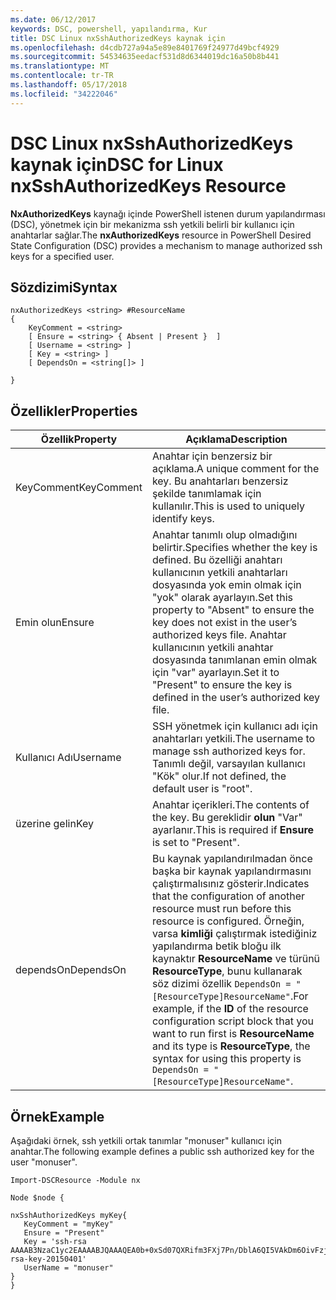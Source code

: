 ```yaml
---
ms.date: 06/12/2017
keywords: DSC, powershell, yapılandırma, Kur
title: DSC Linux nxSshAuthorizedKeys kaynak için
ms.openlocfilehash: d4cdb727a94a5e89e8401769f24977d49bcf4929
ms.sourcegitcommit: 54534635eedacf531d8d6344019dc16a50b8b441
ms.translationtype: MT
ms.contentlocale: tr-TR
ms.lasthandoff: 05/17/2018
ms.locfileid: "34222046"
---
```

# <a name="dsc-for-linux-nxsshauthorizedkeys-resource"></a><span data-ttu-id="762db-103">DSC Linux nxSshAuthorizedKeys kaynak için</span><span class="sxs-lookup"><span data-stu-id="762db-103">DSC for Linux nxSshAuthorizedKeys Resource</span></span>

<span data-ttu-id="762db-104">**NxAuthorizedKeys** kaynağı içinde PowerShell istenen durum yapılandırması (DSC), yönetmek için bir mekanizma ssh yetkili belirli bir kullanıcı için anahtarlar sağlar.</span><span class="sxs-lookup"><span data-stu-id="762db-104">The **nxAuthorizedKeys** resource in PowerShell Desired State Configuration (DSC) provides a mechanism to manage authorized ssh keys for a specified user.</span></span>

## <a name="syntax"></a><span data-ttu-id="762db-105">Sözdizimi</span><span class="sxs-lookup"><span data-stu-id="762db-105">Syntax</span></span>

```
nxAuthorizedKeys <string> #ResourceName
{
    KeyComment = <string>
    [ Ensure = <string> { Absent | Present }  ]
    [ Username = <string> ]
    [ Key = <string> ]
    [ DependsOn = <string[]> ]

}
```

## <a name="properties"></a><span data-ttu-id="762db-106">Özellikler</span><span class="sxs-lookup"><span data-stu-id="762db-106">Properties</span></span>

|  <span data-ttu-id="762db-107">Özellik</span><span class="sxs-lookup"><span data-stu-id="762db-107">Property</span></span> |  <span data-ttu-id="762db-108">Açıklama</span><span class="sxs-lookup"><span data-stu-id="762db-108">Description</span></span> |
|---|---|
| <span data-ttu-id="762db-109">KeyComment</span><span class="sxs-lookup"><span data-stu-id="762db-109">KeyComment</span></span>| <span data-ttu-id="762db-110">Anahtar için benzersiz bir açıklama.</span><span class="sxs-lookup"><span data-stu-id="762db-110">A unique comment for the key.</span></span> <span data-ttu-id="762db-111">Bu anahtarları benzersiz şekilde tanımlamak için kullanılır.</span><span class="sxs-lookup"><span data-stu-id="762db-111">This is used to uniquely identify keys.</span></span>|
| <span data-ttu-id="762db-112">Emin olun</span><span class="sxs-lookup"><span data-stu-id="762db-112">Ensure</span></span>| <span data-ttu-id="762db-113">Anahtar tanımlı olup olmadığını belirtir.</span><span class="sxs-lookup"><span data-stu-id="762db-113">Specifies whether the key is defined.</span></span> <span data-ttu-id="762db-114">Bu özelliği anahtarı kullanıcının yetkili anahtarları dosyasında yok emin olmak için "yok" olarak ayarlayın.</span><span class="sxs-lookup"><span data-stu-id="762db-114">Set this property to "Absent" to ensure the key does not exist in the user’s authorized keys file.</span></span> <span data-ttu-id="762db-115">Anahtar kullanıcının yetkili anahtar dosyasında tanımlanan emin olmak için "var" ayarlayın.</span><span class="sxs-lookup"><span data-stu-id="762db-115">Set it to "Present" to ensure the key is defined in the user’s authorized key file.</span></span>|
| <span data-ttu-id="762db-116">Kullanıcı Adı</span><span class="sxs-lookup"><span data-stu-id="762db-116">Username</span></span>| <span data-ttu-id="762db-117">SSH yönetmek için kullanıcı adı için anahtarları yetkili.</span><span class="sxs-lookup"><span data-stu-id="762db-117">The username to manage ssh authorized keys for.</span></span> <span data-ttu-id="762db-118">Tanımlı değil, varsayılan kullanıcı "Kök" olur.</span><span class="sxs-lookup"><span data-stu-id="762db-118">If not defined, the default user is "root".</span></span>|
| <span data-ttu-id="762db-119">üzerine gelin</span><span class="sxs-lookup"><span data-stu-id="762db-119">Key</span></span>| <span data-ttu-id="762db-120">Anahtar içerikleri.</span><span class="sxs-lookup"><span data-stu-id="762db-120">The contents of the key.</span></span> <span data-ttu-id="762db-121">Bu gereklidir **olun** "Var" ayarlanır.</span><span class="sxs-lookup"><span data-stu-id="762db-121">This is required if **Ensure** is set to "Present".</span></span>|
| <span data-ttu-id="762db-122">dependsOn</span><span class="sxs-lookup"><span data-stu-id="762db-122">DependsOn</span></span> | <span data-ttu-id="762db-123">Bu kaynak yapılandırılmadan önce başka bir kaynak yapılandırmasını çalıştırmalısınız gösterir.</span><span class="sxs-lookup"><span data-stu-id="762db-123">Indicates that the configuration of another resource must run before this resource is configured.</span></span> <span data-ttu-id="762db-124">Örneğin, varsa **kimliği** çalıştırmak istediğiniz yapılandırma betik bloğu ilk kaynaktır **ResourceName** ve türünü **ResourceType**, bunu kullanarak söz dizimi özellik `DependsOn = "[ResourceType]ResourceName"`.</span><span class="sxs-lookup"><span data-stu-id="762db-124">For example, if the **ID** of the resource configuration script block that you want to run first is **ResourceName** and its type is **ResourceType**, the syntax for using this property is `DependsOn = "[ResourceType]ResourceName"`.</span></span>|

## <a name="example"></a><span data-ttu-id="762db-125">Örnek</span><span class="sxs-lookup"><span data-stu-id="762db-125">Example</span></span>

<span data-ttu-id="762db-126">Aşağıdaki örnek, ssh yetkili ortak tanımlar "monuser" kullanıcı için anahtar.</span><span class="sxs-lookup"><span data-stu-id="762db-126">The following example defines a public ssh authorized key for the user "monuser".</span></span>

```
Import-DSCResource -Module nx

Node $node {

nxSshAuthorizedKeys myKey{
   KeyComment = "myKey"
   Ensure = "Present"
   Key = 'ssh-rsa AAAAB3NzaC1yc2EAAAABJQAAAQEA0b+0xSd07QXRifm3FXj7Pn/DblA6QI5VAkDm6OivFzj3U6qGD1VJ6AAxWPCyMl/qhtpRtxZJDu/TxD8AyZNgc8aN2CljN1hOMbBRvH2q5QPf/nCnnJRaGsrxIqZjyZdYo9ZEEzjZUuMDM5HI1LA9B99k/K6PK2Bc1NLivpu7nbtVG2tLOQs+GefsnHuetsRMwo/+c3LtwYm9M0XfkGjYVCLO4CoFuSQpvX6AB3TedUy6NZ0iuxC0kRGg1rIQTwSRcw+McLhslF0drs33fw6tYdzlLBnnzimShMuiDWiT37WqCRovRGYrGCaEFGTG2e0CN8Co8nryXkyWc6NSDNpMzw== rsa-key-20150401'
   UserName = "monuser"
}
}
```